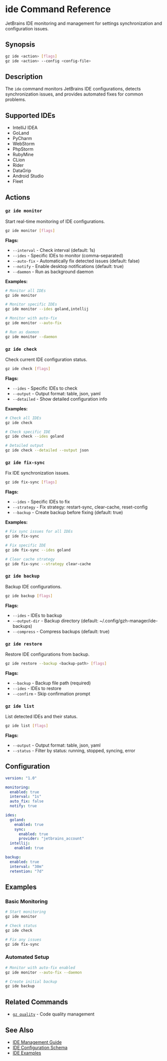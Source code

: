 # ide Command Reference

JetBrains IDE monitoring and management for settings synchronization and configuration issues.

## Synopsis

```bash
gz ide <action> [flags]
gz ide <action> --config <config-file>
```

## Description

The `ide` command monitors JetBrains IDE configurations, detects synchronization issues, and provides automated fixes for common problems.

## Supported IDEs

- IntelliJ IDEA
- GoLand
- PyCharm
- WebStorm
- PhpStorm
- RubyMine
- CLion
- Rider
- DataGrip
- Android Studio
- Fleet

## Actions

### `gz ide monitor`

Start real-time monitoring of IDE configurations.

```bash
gz ide monitor [flags]
```

**Flags:**
- `--interval` - Check interval (default: 1s)
- `--ides` - Specific IDEs to monitor (comma-separated)
- `--auto-fix` - Automatically fix detected issues (default: false)
- `--notify` - Enable desktop notifications (default: true)
- `--daemon` - Run as background daemon

**Examples:**
```bash
# Monitor all IDEs
gz ide monitor

# Monitor specific IDEs
gz ide monitor --ides goland,intellij

# Monitor with auto-fix
gz ide monitor --auto-fix

# Run as daemon
gz ide monitor --daemon
```

### `gz ide check`

Check current IDE configuration status.

```bash
gz ide check [flags]
```

**Flags:**
- `--ides` - Specific IDEs to check
- `--output` - Output format: table, json, yaml
- `--detailed` - Show detailed configuration info

**Examples:**
```bash
# Check all IDEs
gz ide check

# Check specific IDE
gz ide check --ides goland

# Detailed output
gz ide check --detailed --output json
```

### `gz ide fix-sync`

Fix IDE synchronization issues.

```bash
gz ide fix-sync [flags]
```

**Flags:**
- `--ides` - Specific IDEs to fix
- `--strategy` - Fix strategy: restart-sync, clear-cache, reset-config
- `--backup` - Create backup before fixing (default: true)

**Examples:**
```bash
# Fix sync issues for all IDEs
gz ide fix-sync

# Fix specific IDE
gz ide fix-sync --ides goland

# Clear cache strategy
gz ide fix-sync --strategy clear-cache
```

### `gz ide backup`

Backup IDE configurations.

```bash
gz ide backup [flags]
```

**Flags:**
- `--ides` - IDEs to backup
- `--output-dir` - Backup directory (default: ~/.config/gzh-manager/ide-backups)
- `--compress` - Compress backups (default: true)

### `gz ide restore`

Restore IDE configurations from backup.

```bash
gz ide restore --backup <backup-path> [flags]
```

**Flags:**
- `--backup` - Backup file path (required)
- `--ides` - IDEs to restore
- `--confirm` - Skip confirmation prompt

### `gz ide list`

List detected IDEs and their status.

```bash
gz ide list [flags]
```

**Flags:**
- `--output` - Output format: table, json, yaml
- `--status` - Filter by status: running, stopped, syncing, error

## Configuration

```yaml
version: "1.0"

monitoring:
  enabled: true
  interval: "1s"
  auto_fix: false
  notify: true

ides:
  goland:
    enabled: true
    sync:
      enabled: true
      provider: "jetbrains_account"
  intellij:
    enabled: true

backup:
  enabled: true
  interval: "30m"
  retention: "7d"
```

## Examples

### Basic Monitoring

```bash
# Start monitoring
gz ide monitor

# Check status
gz ide check

# Fix any issues
gz ide fix-sync
```

### Automated Setup

```bash
# Monitor with auto-fix enabled
gz ide monitor --auto-fix --daemon

# Create initial backup
gz ide backup
```

## Related Commands

- [`gz quality`](quality.md) - Code quality management

## See Also

- [IDE Management Guide](../03-core-features/ide-management.md)
- [IDE Configuration Schema](../04-configuration/schemas/ide-schema.yaml)
- [IDE Examples](../../examples/ide/)
